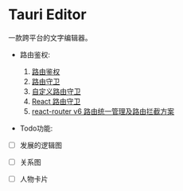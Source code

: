 # Tauri Editor

一款跨平台的文字编辑器。

-   路由鉴权:
    1. [路由鉴权](https://tehub.com/a/9vSqTh5E8W)
    2. [路由守卫](https://blog.csdn.net/Javon_huang/article/details/122252177)
    3. [自定义路由守卫](https://juejin.cn/post/7101925921103282183)
    4. [React 路由守卫](https://juejin.cn/post/6844904090040811533)
    5. [react-router v6 路由统一管理及路由拦截方案](https://blog.csdn.net/Ajekseg/article/details/123053498?utm_medium=distribute.pc_relevant.none-task-blog-2~default~baidujs_baidulandingword~default-1-123053498-blog-121474454.pc_relevant_multi_platform_whitelistv4eslandingctr2&spm=1001.2101.3001.4242.2&utm_relevant_index=4)

- Todo功能:
- [ ] 发展的逻辑图
- [ ] 关系图
- [ ] 人物卡片

